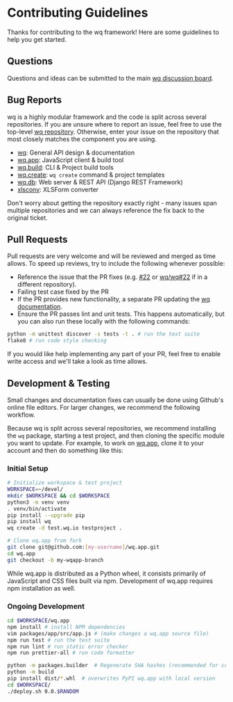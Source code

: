 # Contributing Guidelines

Thanks for contributing to the wq framework!  Here are some guidelines to help you get started.

## Questions

Questions and ideas can be submitted to the main [wq discussion board](https://github.com/wq/wq/discussions).

## Bug Reports

wq is a highly modular framework and the code is split across several repositories.  If you are unsure where to report an issue, feel free to use the top-level [wq repository](https://github.com/wq/wq/issues).  Otherwise, enter your issue on the repository that most closely matches the component you are using.

 * [wq](https://github.com/wq/wq/issues): General API design & documentation
 * [wq.app](https://github.com/wq/wq.app/issues): JavaScript client & build tool
 * [wq.build](https://github.com/wq/wq.build/issues): CLI & Project build tools
 * [wq.create](https://github.com/wq/wq.create/issues): `wq create` command & project templates
 * [wq.db](https://github.com/wq/wq.db/issues): Web server & REST API (Django REST Framework)
 * [xlsconv](https://github.com/wq/xlsform-converter/issues): XLSForm converter

Don't worry about getting the repository exactly right - many issues span multiple repositories and we can always reference the fix back to the original ticket.

## Pull Requests

Pull requests are very welcome and will be reviewed and merged as time allows.  To speed up reviews, try to include the following whenever possible:
 * Reference the issue that the PR fixes (e.g. [#22](https://github.com/wq/wq/issues/22) or [wq/wq#22](https://github.com/wq/wq/issues/22) if in a different repository).
 * Failing test case fixed by the PR
 * If the PR provides new functionality, a separate PR updating the [wq documentation](https://github.com/wq/wq/tree/main/docs).
 * Ensure the PR passes lint and unit tests.  This happens automatically, but you can also run these locally with the following commands:
 
```bash 
python -m unittest discover -s tests -t . # run the test suite
flake8 # run code style checking
```

If you would like help implementing any part of your PR, feel free to enable write access and we'll take a look as time allows.
 
## Development & Testing

Small changes and documentation fixes can usually be done using Github's online file editors.  For larger changes, we recommend the following workflow.

Because wq is split across several repositories, we recommend installing the `wq` package, starting a test project, and then cloning the specific module you want to update.  For example, to work on [wq.app](https://github.com/wq/wq.app), clone it to your account and then do something like this:

### Initial Setup
```bash
# Initialize workspace & test project
WORKSPACE=~/devel/
mkdir $WORKSPACE && cd $WORKSPACE
python3 -m venv venv
. venv/bin/activate
pip install --upgrade pip
pip install wq
wq create -d test.wq.io testproject .

# Clone wq.app from fork
git clone git@github.com:[my-username]/wq.app.git
cd wq.app
git checkout -b my-wqapp-branch
```

While wq.app is distributed as a Python wheel, it consists primarily of JavaScript and CSS files built via npm.  Development of wq.app requires npm installation as well.

### Ongoing Development
```bash
cd $WORKSPACE/wq.app
npm install # install NPM dependencies
vim packages/app/src/app.js # (make changes a wq.app source file)
npm run test # run the test suite
npm run lint # run static error checker
npm run prettier-all # run code formatter

python -m packages.builder  # Regenerate SHA hashes (recommended for commit)
python -m build
pip install dist/*.whl  # overwrites PyPI wq.app with local version
cd $WORKSPACE/
./deploy.sh 0.0.$RANDOM
```
